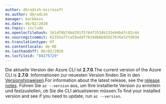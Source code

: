 ```yaml
---
author: dbradish-microsoft
ms.author: dbradish
manager: barbkess
ms.date: 06/02/2020
ms.topic: include
ms.openlocfilehash: 161df8b74bd291f5764f3534b133e94b6fc82c44
ms.sourcegitcommit: 62355a77ca59addf7b19db6b95027676e52fd936
ms.translationtype: HT
ms.contentlocale: de-DE
ms.lasthandoff: 06/02/2020
ms.locfileid: "84275729"
---
```

<span data-ttu-id="69812-101">Die aktuelle Version der Azure CLI ist __2.7.0__.</span><span class="sxs-lookup"><span data-stu-id="69812-101">The current version of the Azure CLI is __2.7.0__.</span></span> <span data-ttu-id="69812-102">Informationen zur neuesten Version finden Sie in den [Versionshinweisen](../release-notes-azure-cli.md).</span><span class="sxs-lookup"><span data-stu-id="69812-102">For information about the latest release, see the [release notes](../release-notes-azure-cli.md).</span></span> <span data-ttu-id="69812-103">Führen Sie `az --version` aus, um Ihre installierte Version zu ermitteln und festzustellen, ob Sie die CLI aktualisieren müssen.</span><span class="sxs-lookup"><span data-stu-id="69812-103">To find your installed version and see if you need to update, run `az --version`.</span></span>
